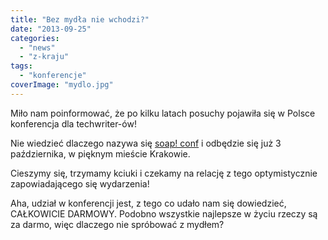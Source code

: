 ```yaml
---
title: "Bez mydła nie wchodzi?"
date: "2013-09-25"
categories: 
  - "news"
  - "z-kraju"
tags: 
  - "konferencje"
coverImage: "mydlo.jpg"
---
```


Miło nam poinformować, że po kilku latach posuchy pojawiła się w Polsce konferencja dla techwriter-ów!

Nie wiedzieć dlaczego nazywa się [soap! conf](http://www.soapconf.com/) i odbędzie się już 3 października, w pięknym mieście Krakowie.

Cieszymy się, trzymamy kciuki i czekamy na relację z tego optymistycznie zapowiadającego się wydarzenia!

Aha, udział w konferencji jest, z tego co udało nam się dowiedzieć, CAŁKOWICIE DARMOWY. Podobno wszystkie najlepsze w życiu rzeczy są za darmo, więc dlaczego nie spróbować z mydłem?
